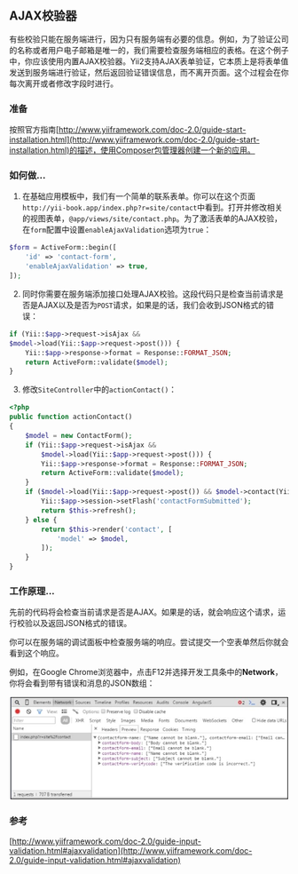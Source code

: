 ## AJAX校验器

有些校验只能在服务端进行，因为只有服务端有必要的信息。例如，为了验证公司的名称或者用户电子邮箱是唯一的，我们需要检查服务端相应的表格。在这个例子中，你应该使用内置AJAX校验器。Yii2支持AJAX表单验证，它本质上是将表单值发送到服务端进行验证，然后返回验证错误信息，而不离开页面。这个过程会在你每次离开或者修改字段时进行。

### 准备

按照官方指南[http://www.yiiframework.com/doc-2.0/guide-start-installation.html](http://www.yiiframework.com/doc-2.0/guide-start-installation.html)的描述，使用Composer包管理器创建一个新的应用。

### 如何做...

1. 在基础应用模板中，我们有一个简单的联系表单。你可以在这个页面`http://yii-book.app/index.php?r=site/contact`中看到。打开并修改相关的视图表单，`@app/views/site/contact.php`。为了激活表单的AJAX校验，在`form`配置中设置`enableAjaxValidation`选项为`true`：

```php
$form = ActiveForm::begin([
    'id' => 'contact-form',
    'enableAjaxValidation' => true,
]);
```

2. 同时你需要在服务端添加接口处理AJAX校验。这段代码只是检查当前请求是否是AJAX以及是否为`POST`请求，如果是的话，我们会收到JSON格式的错误：

```php
if (Yii::$app->request->isAjax &&
$model->load(Yii::$app->request->post())) {
    Yii::$app->response->format = Response::FORMAT_JSON;
    return ActiveForm::validate($model);
}
```

3. 修改`SiteController`中的`actionContact()`：

```php
<?php
public function actionContact()
{
    $model = new ContactForm();
    if (Yii::$app->request->isAjax &&
        $model->load(Yii::$app->request->post())) {
        Yii::$app->response->format = Response::FORMAT_JSON;
        return ActiveForm::validate($model);
    }
    if ($model->load(Yii::$app->request->post()) && $model->contact(Yii::$app->params['adminEmail'])) {
        Yii::$app->session->setFlash('contactFormSubmitted');
        return $this->refresh();
    } else {
        return $this->render('contact', [
            'model' => $model,
        ]);
    }
}
```

### 工作原理...

先前的代码将会检查当前请求是否是AJAX。如果是的话，就会响应这个请求，运行校验以及返回JSON格式的错误。

你可以在服务端的调试面板中检查服务端的响应。尝试提交一个空表单然后你就会看到这个响应。

例如，在Google Chrome浏览器中，点击F12并选择开发工具条中的**Network**，你将会看到带有错误和消息的JSON数组：

![](../images/419.png)

### 参考

[http://www.yiiframework.com/doc-2.0/guide-input-validation.html#ajaxvalidation](http://www.yiiframework.com/doc-2.0/guide-input-validation.html#ajaxvalidation)